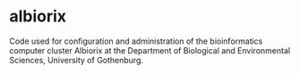 albiorix
========

Code used for configuration and administration of the bioinformatics computer cluster Albiorix at the Department of Biological and Environmental Sciences, University of Gothenburg.
